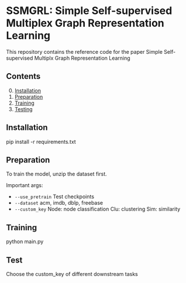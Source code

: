 # SSMGRL: Simple Self-supervised Multiplex Graph Representation Learning

This repository contains the reference code for the paper Simple Self-supervised Multiplx Graph Representation Learning 

## Contents

0. [Installation](#installation)
0. [Preparation](#Preparation)
0. [Training](#train)
0. [Testing](#test)

## Installation
pip install -r requirements.txt 

## Preparation

To train the model, unzip the dataset first.

Important args:
* `--use_pretrain` Test checkpoints
* `--dataset` acm, imdb, dblp, freebase
* `--custom_key` Node: node classification  Clu: clustering   Sim: similarity

## Training
python main.py

## Test
Choose the custom_key of different downstream tasks
